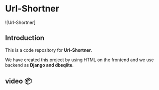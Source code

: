 # **Url-Shortner**

![Url-Shortner]


## **Introduction**

This is a code repository for **Url-Shortner**.

We have created this project by using HTML on the frontend and we use backend as **Django and dbsqlite**.


## **video** 📦 

